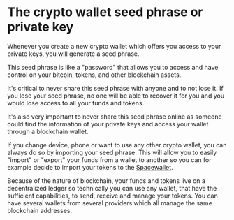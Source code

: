 # The crypto wallet seed phrase or private key

Whenever you create a new crypto wallet which offers you access to your private keys, you will generate a seed phrase.

This seed phrase is like a "password" that allows you to access and have control on your bitcoin, tokens, and other blockchain assets.

It's critical to never share this seed phrase with anyone and to not lose it. If you lose your seed phrase, no one will be able to recover it for you and you would lose access to all your funds and tokens.

It's also very important to never share this seed phrase online as someone could find the information of your private keys and access your wallet through a blockchain wallet.

If you change device, phone or want to use any other crypto wallet, you can always do so by importing your seed phrase. This will allow you to easily "import" or "export" your funds from a wallet to another so you can for example decide to import your tokens to the [Spacewallet](https://www.spacewallet.org/).

Because of the nature of blockchain, your funds and tokens live on a decentralized ledger so technically you can use any wallet, that have the sufficient capabilities, to send, receive and manage your tokens. You can have several wallets from several providers which all manage the same blockchain addresses.

